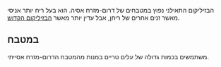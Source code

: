 הבזיליקום התאילני נפוץ במטבחים של דרום-מזרח אסיה. הוא בעל ריח יותר אניסי מאשר זנים אחרים של ריחן, אבל עדין יותר מאשר [הבזיליקום הקדוש](holy-basil).

## במטבח

משתמשים בכמות גדולה של עלים טריים במנות מהמטבח הדרום-מזרח אסייתי.

